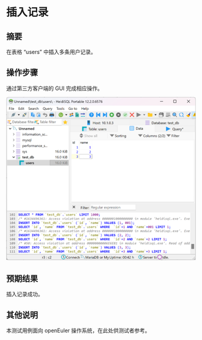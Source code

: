 # 插入记录

## 摘要

在表格 “users” 中插入多条用户记录。

## 操作步骤

通过第三方客户端的 GUI 完成相应操作。

![插入记录2-1](./img/插入记录2-1.png)

## 预期结果

插入记录成功。

## 其他说明

本测试用例面向 openEuler 操作系统，在此处供测试者参考。
